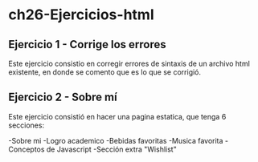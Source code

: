 # ch26-Ejercicios-html

## Ejercicio 1 - Corrige los errores
Este ejercicio consistio en corregir errores de sintaxis de un archivo html existente, en donde se comento que es lo que se corrigió.

## Ejercicio 2 - Sobre mí

Este ejercicio consistió en hacer una pagina estatica, que tenga 6 secciones: 

-Sobre mi
-Logro academico
-Bebidas favoritas
-Musica favorita
-Conceptos de Javascript
-Sección extra "Wishlist"